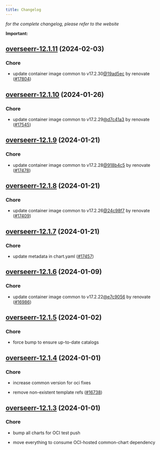 ```yaml
---
title: Changelog
---
```



*for the complete changelog, please refer to the website*

**Important:**







## [overseerr-12.1.11](https://github.com/truecharts/charts/compare/overseerr-12.1.10...overseerr-12.1.11) (2024-02-03)

### Chore



- update container image common to v17.2.30[@19ad5ec](https://github.com/19ad5ec) by renovate ([#17804](https://github.com/truecharts/charts/issues/17804))


## [overseerr-12.1.10](https://github.com/truecharts/charts/compare/overseerr-12.1.9...overseerr-12.1.10) (2024-01-26)

### Chore



- update container image common to v17.2.29[@d7c41a3](https://github.com/d7c41a3) by renovate ([#17545](https://github.com/truecharts/charts/issues/17545))


## [overseerr-12.1.9](https://github.com/truecharts/charts/compare/overseerr-12.1.8...overseerr-12.1.9) (2024-01-21)

### Chore



- update container image common to v17.2.28[@918b4c5](https://github.com/918b4c5) by renovate ([#17478](https://github.com/truecharts/charts/issues/17478))


## [overseerr-12.1.8](https://github.com/truecharts/charts/compare/overseerr-12.1.7...overseerr-12.1.8) (2024-01-21)

### Chore



- update container image common to v17.2.26[@24c98f7](https://github.com/24c98f7) by renovate ([#17409](https://github.com/truecharts/charts/issues/17409))


## [overseerr-12.1.7](https://github.com/truecharts/charts/compare/overseerr-12.1.6...overseerr-12.1.7) (2024-01-21)

### Chore



- update metadata in chart.yaml ([#17457](https://github.com/truecharts/charts/issues/17457))




## [overseerr-12.1.6](https://github.com/truecharts/charts/compare/overseerr-12.1.5...overseerr-12.1.6) (2024-01-09)

### Chore



- update container image common to v17.2.22[@e7c9056](https://github.com/e7c9056) by renovate ([#16986](https://github.com/truecharts/charts/issues/16986))


## [overseerr-12.1.5](https://github.com/truecharts/charts/compare/overseerr-12.1.4...overseerr-12.1.5) (2024-01-02)

### Chore



- force bump to ensure up-to-date catalogs


## [overseerr-12.1.4](https://github.com/truecharts/charts/compare/overseerr-12.1.3...overseerr-12.1.4) (2024-01-01)

### Chore



- increase common version for oci fixes

- remove non-existent template refs ([#16738](https://github.com/truecharts/charts/issues/16738))


## [overseerr-12.1.3](https://github.com/truecharts/charts/compare/overseerr-12.1.0...overseerr-12.1.3) (2024-01-01)

### Chore



- bump all charts for OCI test push

- move everything to consume OCI-hosted common-chart dependency